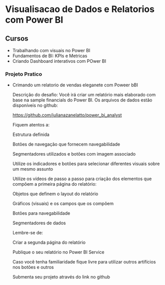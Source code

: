 # Visualisacao de Dados e Relatorios com Power BI

## Cursos

  - Trabalhando com visuais no Power BI
  - Fundamentos de BI: KPIs e Metricas
  - Criando Dashboard interativos com POwer BI

### Projeto Pratico

  - Crimando um relatorio de vendas eleganete com Poweer bBI

      Descrição do desafio: Você irá criar um relatório mais elaborado com base na sample financials do Power BI. Os arquivos de dados estão disponíveis no github: 
        
      https://github.com/julianazanelatto/power_bi_analyst 
        
      Fiquem atentos a: 
        
      Estrutura definida 
        
      Botões de navegação que fornecem navegabilidade 
        
      Segmentadores utilizados e botões com imagem associado 

      Utilize os indicadores e botões para selecionar diferentes visuais sobre um mesmo assunto     
        
      Utilize os vídeos de passo a passo para criação dos elementos que compõem a primeira página do relatório: 
        
      Objetos que definem o layout do relatório 
        
      Gráficos (visuais) e os campos que os compõem 
        
      Botões para navegabilidade 
        
      Segmentadores de dados 
        
         
        
      Lembre-se de: 
        
      Criar a segunda página do relatório 
        
      Publique o seu relatório no Power BI Service 
        
      Caso você tenha familiaridade fique livre para utilizar outros artifícios nos botões e outros 
        
      Submenta seu projeto através do link no github 
        
         
